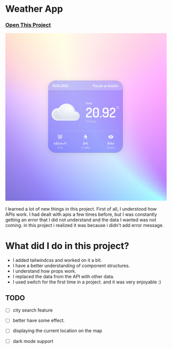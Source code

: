 # Weather App

   ### [Open This Project](https://weather-eight-jade.vercel.app/)
  ![ScreenShot](https://github.com/imhalid/weather/blob/master/src/images/screeen.jpg?raw=true)


I learned a lot of new things in this project. First of all, I understood how APIs work. I had dealt with apis a few times before, but I was constantly getting an error that I did not understand and the data I wanted was not coming. in this project i realized it was because i didn't add error message.

# What did I do in this project?

- I added tailwindcss and worked on it a bit.
- I have a better understanding of component structures.
- I understand how props work.
- I replaced the data from the API with other data.
- I used switch for the first time in a project. and it was very enjoyable :)

##  TODO

- [ ] city search feature
- [ ] better have some effect.
- [ ] displaying the current location on the map
- [ ] dark mode support



